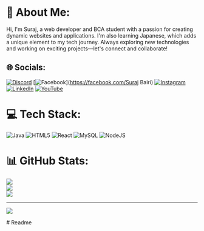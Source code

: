 # 💫 About Me:
Hi, I'm Suraj, a web developer and BCA student with a passion for creating dynamic websites and applications. I'm also learning Japanese, which adds a unique element to my tech journey. Always exploring new technologies and working on exciting projects—let's connect and collaborate!


## 🌐 Socials:
[![Discord](https://img.shields.io/badge/Discord-%237289DA.svg?logo=discord&logoColor=white)](https://discord.gg/surajbairi8011) [![Facebook](https://img.shields.io/badge/Facebook-%231877F2.svg?logo=Facebook&logoColor=white)](https://facebook.com/Suraj Bairi) [![Instagram](https://img.shields.io/badge/Instagram-%23E4405F.svg?logo=Instagram&logoColor=white)](https://instagram.com/xoxo_suraj_21) [![LinkedIn](https://img.shields.io/badge/LinkedIn-%230077B5.svg?logo=linkedin&logoColor=white)](https://linkedin.com/in/suraj_bairi) [![YouTube](https://img.shields.io/badge/YouTube-%23FF0000.svg?logo=YouTube&logoColor=white)](https://youtube.com/@https://youtube.com/@mrbaka2102?si=ewdprvrt4IrsuFKB) 

# 💻 Tech Stack:
![Java](https://img.shields.io/badge/java-%23ED8B00.svg?style=for-the-badge&logo=openjdk&logoColor=white) ![HTML5](https://img.shields.io/badge/html5-%23E34F26.svg?style=for-the-badge&logo=html5&logoColor=white) ![React](https://img.shields.io/badge/react-%2320232a.svg?style=for-the-badge&logo=react&logoColor=%2361DAFB) ![MySQL](https://img.shields.io/badge/mysql-4479A1.svg?style=for-the-badge&logo=mysql&logoColor=white) ![NodeJS](https://img.shields.io/badge/node.js-6DA55F?style=for-the-badge&logo=node.js&logoColor=white)
# 📊 GitHub Stats:
![](https://github-readme-stats.vercel.app/api?username=surajbairi&theme=dark&hide_border=false&include_all_commits=false&count_private=false)<br/>
![](https://github-readme-streak-stats.herokuapp.com/?user=surajbairi&theme=dark&hide_border=false)<br/>
![](https://github-readme-stats.vercel.app/api/top-langs/?username=surajbairi&theme=dark&hide_border=false&include_all_commits=false&count_private=false&layout=compact)

---
[![](https://visitcount.itsvg.in/api?id=surajbairi&icon=0&color=0)](https://visitcount.itsvg.in)

<!-- Proudly created with GPRM ( https://gprm.itsvg.in ) --># Readme
